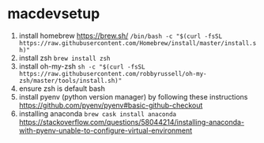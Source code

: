 # macdevsetup

1. install homebrew https://brew.sh/ `/bin/bash -c "$(curl -fsSL https://raw.githubusercontent.com/Homebrew/install/master/install.sh)"`
2. install zsh `brew install zsh`
3. install oh-my-zsh `sh -c "$(curl -fsSL https://raw.githubusercontent.com/robbyrussell/oh-my-zsh/master/tools/install.sh)"`
4. ensure zsh is default bash
5. install pyenv (python version manager) by following these instructions https://github.com/pyenv/pyenv#basic-github-checkout
6. installing anaconda `brew cask install anaconda` https://stackoverflow.com/questions/58044214/installing-anaconda-with-pyenv-unable-to-configure-virtual-environment
